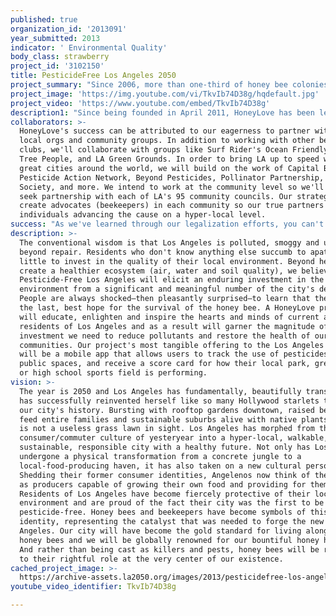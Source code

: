 ```yaml
---
published: true
organization_id: '2013091'
year_submitted: 2013
indicator: ' Environmental Quality'
body_class: strawberry
project_id: '3102150'
title: PesticideFree Los Angeles 2050
project_summary: "Since 2006, more than one-third of honey bee colonies have collapsed worldwide—a global phenomenon now called Colony Collapse Disorder or CCD. There is no one smoking gun causing CCD; in fact, scientists now widely agree that it is a combination of factors. The best science tells us that if present trends continue there will be no more bees by 2035. That is, if we fail to act—if we fail to recognize this disaster in the making and don't take strong action to counter the slow march to extinction. <br><br>\r\n\r\nAt HoneyLove we have made it our mission to inspire and educate urban beekeepers as a means of conserving this critical species. Whereas bees used for pollination in the migratory beekeeping industry are suffering from colony collapse disorder, bees living in urban environments—especially Los Angeles—have been spared this fate. Why? Because the reasons contributing to the decline of the honey bee are absent (or significantly reduced) in the city environment. Urban bees can find more than enough forage in our gardens, landscaping, and weedy areas to feed themselves throughout the seasons (commercial bees are fed an artificial diet of sugar water, confectionery sugar and high fructose corn syrup). Because there is plentiful forage, urban bees are spared the stress which has contributed to the species' vulnerability. And since the vast majority of the forage in the city is pesticide-free—because most homeowners aren't dumping industrial-strength chemicals on their yards—bees have one less critical enemy to contend with. While the city represents the bees' best shot at surviving and thriving, at HoneyLove still have a lot of work to do to ensure they will have a healthy ecosystem in the future. <br><br>\r\n\r\nIn spite of being relatively pesticide-free compared to big agriculture, Los Angeles still uses an alarming amount of consumer-level pesticides that pollute our soil and waterways and affect our already poor air quality. Consumer products are often harmful to pollinators like the honey bee and yet they do not have to be labeled as such. HoneyLove's vision for 2050 is of a pesticide-free Los Angeles, achieved through grass-roots campaigning and led by beekeepers in each of LA's 95 communities. We believe that by creating educated urban beekeepers we're also creating stakeholders in our communities who can represent our concerns about pesticides. It is our belief that by training and educating beekeepers as ambassadors of the pesticide-free Los Angeles message, we can begin to tackle this enormous problem one household at a time, one lawn at a time, one school at a time, until we've built a critical mass which will simply not accept the use of chemicals in our backyards, parks, and public spaces. Taking pesticides out of the equation will have unquestionable benefits for our environment; soil will be free of chemical contaminants, run-off after storms will lack the poisonous punch it once had, and citizens will breathe freely knowing they won't be inhaling carcinogenic toxins. The only indicator a pesticide-free LA in 2050 doesn't touch on is proximity to parks and access to free space, but it does ensure that those places will be cleaner, healthier environments for people to enjoy. Our parks can become shining examples of pesticide-free, natural environments and serve as the inspiration for citizens to think differently about the products they use at home and in their gardens."
project_image: 'https://img.youtube.com/vi/TkvIb74D38g/hqdefault.jpg'
project_video: 'https://www.youtube.com/embed/TkvIb74D38g'
description1: "Since being founded in April 2011, HoneyLove has been leading the grassroots effort to legalize urban beekeeping in Los Angeles, beginning with an extensive feasibility study and outreach campaign in Mar Vista. From there we gained the additional support of 10 Neighborhood Councils throughout Los Angeles: Del Rey, Greater Griffith Park, South Robertson, Silver Lake, Hollywood United, Atwater Village, West LA, Boyle Heights, Lake Balboa, and Chatsworth. Our thorough campaign work resulted in Councilman Bill Rosendahl putting our motion before the Los Angeles City Council where it is currently being studied by the Planning and Land Use Committee. And while we can't say that we have achieved full legalization yet, in creating the community model and approaching it from a grassroots level we've created momentum which cannot be stopped. <br><br>\r\n\r\nOur most important achievements are not measured in legislative changes but in the number of people we reach, teach, and impact. In that respect we have been enormously successful. In a short time we've connected with people all over the world through monthly workshops, mentoring sessions, honey bee rescues, education outreach, neighborhood council involvement and social media connections. Our proudest single achievement is creating a global community of conscientious, active urban beekeepers who now share HoneyLove's mission with an ever-growing audience. In 2050, we hope to look back on our work and be proud to say that we helped lead the change toward a pesticide-free Los Angeles.    "
collaborators: >-
  HoneyLove's success can be attributed to our eagerness to partner with other
  local orgs and community groups. In addition to working with other beekeeping
  clubs, we'll collaborate with groups like Surf Rider's Ocean Friendly Gardens,
  Tree People, and LA Green Grounds. In order to bring LA up to speed with other
  great cities around the world, we will build on the work of Capital Bee,
  Pesticide Action Network, Beyond Pesticides, Pollinator Partnership, Xerces
  Society, and more. We intend to work at the community level so we'll actively
  seek partnership with each of LA's 95 community councils. Our strategy is to
  create advocates (beekeepers) in each community so our true partners are the
  individuals advancing the cause on a hyper-local level.
success: "As we've learned through our legalization efforts, you can't just take on all of Los Angeles all at once; it works much better if you build your case community by community. Since the first step of our Pesticide-Free Los Angeles campaign is to target the use of pesticides on city and county property, we'll start by approaching community councils to gain support for our motion to suspend city-sponsored pesticide applications in parks, medians, and other public properties. The metrics for success are fairly straightforward: we can gauge progress by the number of councils reached and where our motion stands in the Los Angeles City Council legislative agenda. <br><br>\r\n\r\nAnother benchmark we'll strive for is the creation and training of beekeeper ambassadors in each of Los Angeles' communities. We will evaluate our success on the basis of having a representative in each community who can persuasively make the case why Los Angeles must rid itself of pesticides. <br><br>\r\n\r\nThe third piece of our campaign is to create an educational curriculum about pesticides we can share through our school outreach, workshops, and marketing materials. These opportunities will provide the feedback we'll need to constantly evaluate the efficacy of our materials. It will require us to continuously refine our approach, and tailor it to the various audiences and demographics. <br><br>\r\n\r\nThe effects of our project—cleaner soil, air, and water—will be very difficult to measure, but the progress toward freeing Los Angeles of pesticides will be evaluated by asking ourselves the simple question, \"do people still use pesticides?\" If the answer is anything but \"no,\" we haven't yet reached our goal. "
description: >-
  The conventional wisdom is that Los Angeles is polluted, smoggy and utterly
  beyond repair. Residents who don't know anything else succumb to apathy and do
  little to invest in the quality of their local environment. Beyond helping to
  create a healthier ecosystem (air, water and soil quality), we believe that
  Pesticide-Free Los Angeles will elicit an enduring investment in the local
  environment from a significant and meaningful number of the city's denizens.
  People are always shocked—then pleasantly surprised—to learn that the city is
  the last, best hope for the survival of the honey bee. A HoneyLove project
  will educate, enlighten and inspire the hearts and minds of current and future
  residents of Los Angeles and as a result will garner the magnitude of
  investment we need to reduce pollutants and restore the health of our
  communities. Our project's most tangible offering to the Los Angeles community
  will be a mobile app that allows users to track the use of pesticides in
  public spaces, and receive a score card for how their local park, green space,
  or high school sports field is performing. 
vision: >-
  The year is 2050 and Los Angeles has fundamentally, beautifully transformed;
  has successfully reinvented herself like so many Hollywood starlets throughout
  our city's history. Bursting with rooftop gardens downtown, raised beds that
  feed entire families and sustainable suburbs alive with native plants, there
  is not a useless grass lawn in sight. Los Angeles has morphed from the
  consumer/commuter culture of yesteryear into a hyper-local, walkable,
  sustainable, responsible city with a healthy future. Not only has Los Angeles
  undergone a physical transformation from a concrete jungle to a
  local-food-producing haven, it has also taken on a new cultural personality.
  Shedding their former consumer identities, Angelenos now think of themselves
  as producers capable of growing their own food and providing for themselves.
  Residents of Los Angeles have become fiercely protective of their local
  environment and are proud of the fact their city was the first to be 100%
  pesticide-free. Honey bees and beekeepers have become symbols of this newfound
  identity, representing the catalyst that was needed to forge the new Los
  Angeles. Our city will have become the gold standard for living alongside
  honey bees and we will be globally renowned for our bountiful honey harvests.
  And rather than being cast as killers and pests, honey bees will be returned
  to their rightful role at the very center of our existence.
cached_project_image: >-
  https://archive-assets.la2050.org/images/2013/pesticidefree-los-angeles-2050/img.youtube.com/vi/TkvIb74D38g/hqdefault.jpg
youtube_video_identifier: TkvIb74D38g

---
```

